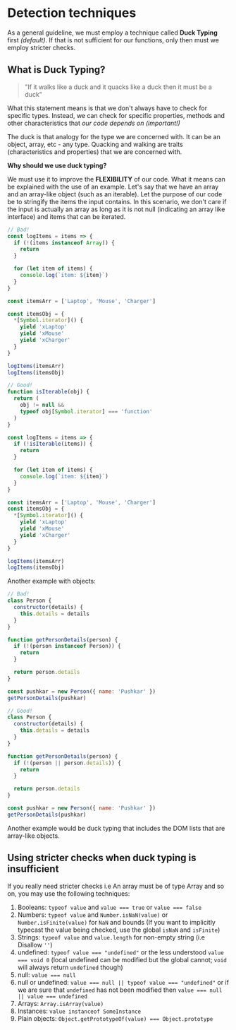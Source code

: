 # Detection techniques

As a general guideline, we must employ a technique called **Duck Typing** first _(default)_. If that is not sufficient for our functions, only then must we employ stricter checks.

## What is Duck Typing?

> "If it walks like a duck and it quacks like a duck then it must be a duck"

What this statement means is that we don't always have to check for specific types. Instead, we can check for specific properties, methods and other characteristics that _our code depends on (important!)_

The duck is that analogy for the type we are concerned with. It can be an object, array, etc - any type. Quacking and walking are traits (characteristics and properties) that we are concerned with.

**Why should we use duck typing?**

We must use it to improve the **FLEXIBILITY** of our code. What it means can be explained with the use of an example. Let's say that we have an array and an array-like object (such as an iterable). Let the purpose of our code be to stringify the items the input contains. In this scenario, we don't care if the input is actually an array as long as it is not null (indicating an array like interface) and items that can be iterated.

```javascript
// Bad!
const logItems = items => {
  if (!(items instanceof Array)) {
    return
  }

  for (let item of items) {
    console.log(`item: ${item}`)
  }
}

const itemsArr = ['Laptop', 'Mouse', 'Charger']

const itemsObj = {
  *[Symbol.iterator]() {
    yield 'xLaptop'
    yield 'xMouse'
    yield 'xCharger'
  }
}

logItems(itemsArr)
logItems(itemsObj)
```

```javascript
// Good!
function isIterable(obj) {
  return (
    obj != null &&
    typeof obj[Symbol.iterator] === 'function'
  )
}

const logItems = items => {
  if (!isIterable(items)) {
    return
  }

  for (let item of items) {
    console.log(`item: ${item}`)
  }
}

const itemsArr = ['Laptop', 'Mouse', 'Charger']
const itemsObj = {
  *[Symbol.iterator]() {
    yield 'xLaptop'
    yield 'xMouse'
    yield 'xCharger'
  }
}

logItems(itemsArr)
logItems(itemsObj)
```

Another example with objects:

```javascript
// Bad!
class Person {
  constructor(details) {
    this.details = details
  }
}

function getPersonDetails(person) {
  if (!(person instanceof Person)) {
    return
  }

  return person.details
}

const pushkar = new Person({ name: 'Pushkar' })
getPersonDetails(pushkar)
```

```javascript
// Good!
class Person {
  constructor(details) {
    this.details = details
  }
}

function getPersonDetails(person) {
  if (!(person || person.details)) {
    return
  }

  return person.details
}

const pushkar = new Person({ name: 'Pushkar' })
getPersonDetails(pushkar)
```

Another example would be duck typing that includes the DOM lists that are array-like objects.

## Using stricter checks when duck typing is insufficient

If you really need stricter checks i.e An array must be of type Array and so on, you may use the following techniques:

1. Booleans: `typeof value` and `value === true` or `value === false`
2. Numbers: `typeof value` and `Number.isNaN(value)` or `Number.isFinite(value)` for `NaN` and bounds (If you want to implicitly typecast the value being checked, use the global `isNaN` and `isFinite`)
3. Strings: `typeof value` and `value.length` for non-empty string (i.e Disallow `''`)
4. undefined: `typeof value === "undefined"` or the less understood `value === void 0` (local undefined can be modified but the global cannot; `void` will always return `undefined` though)
5. null: `value === null`
6. null or undefined: `value === null || typeof value === "undefined"` or if we are sure that `undefined` has not been modified then `value === null || value === undefined`
7. Arrays: `Array.isArray(value)`
8. Instances: `value instanceof SomeInstance`
9. Plain objects: `Object.getPrototypeOf(value) === Object.prototype`